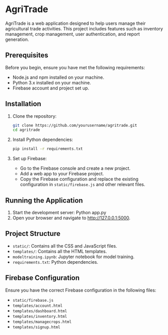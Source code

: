 # AgriTrade

AgriTrade is a web application designed to help users manage their agricultural trade activities. This project includes features such as inventory management, crop management, user authentication, and report generation.

## Prerequisites

Before you begin, ensure you have met the following requirements:

- Node.js and npm installed on your machine.
- Python 3.x installed on your machine.
- Firebase account and project set up.

## Installation

1. Clone the repository:

    ```bash
    git clone https://github.com/yourusername/agritrade.git
    cd agritrade
    ```

2. Install Python dependencies:

    ```bash
    pip install -r requirements.txt
    ```

4. Set up Firebase:

    - Go to the Firebase console and create a new project.
    - Add a web app to your Firebase project.
    - Copy the Firebase configuration and replace the existing configuration in `static/firebase.js` and other relevant files.

## Running the Application

1. Start the development server:
   Python app.py 
2. Open your browser and navigate to http://127.0.0.1:5000.

## Project Structure

- `static/`: Contains all the CSS and JavaScript files.
- `templates/`: Contains all the HTML templates.
- `modeltraining.ipynb`: Jupyter notebook for model training.
- `requirements.txt`: Python dependencies.

## Firebase Configuration

Ensure you have the correct Firebase configuration in the following files:

- `static/firebase.js`
- `templates/account.html`
- `templates/dashboard.html`
- `templates/inventory.html`
- `templates/managecrops.html`
- `templates/signup.html`
